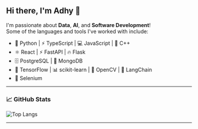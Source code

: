 ## Hi there, I'm Adhy 👋

I'm passionate about **Data**, **AI**, and **Software Development**!  
Some of the languages and tools I've worked with include:

- 🐍 Python | ⚡ TypeScript | 💻 JavaScript | 🚀 C++
- ⚛️ React | ⚡ FastAPI | 🔥 Flask
- 🗄️ PostgreSQL | 🍃 MongoDB
- 🧠 TensorFlow | 📊 scikit-learn | 👀 OpenCV | 🔗 LangChain
- 🤖 Selenium

---

### 📈 GitHub Stats

![Top Langs](https://github-readme-stats.vercel.app/api/top-langs/?username=AdhyaksaWP&layout=compact&theme=radical)

---


